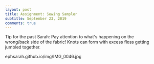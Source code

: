 ```yaml
---
layout: post
title: Assignment: Sewing Sampler
subtitle: September 23, 2019
comments: true
---
```



Tip for the past Sarah: Pay attention to what's happening on the wrong/back side of the fabric! Knots can form with excess floss getting jumbled together.

ephsarah.github.io/img/IMG_0046.jpg

